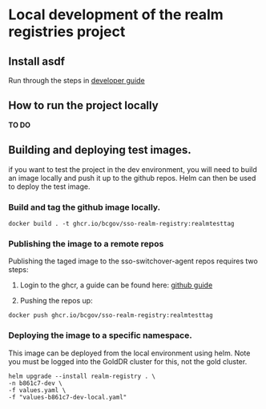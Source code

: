 # Local development of the realm registries project

## Install asdf

Run through the steps in [developer guide](./developer-guide.md)

## How to run the project locally

**TO DO**

## Building and deploying test images.

if you want to test the project in the dev environment, you will need to build an image locally and push it up to the github repos. Helm can then be used to deploy the test image.

### Build and tag the github image locally.

```
docker build . -t ghcr.io/bcgov/sso-realm-registry:realmtesttag
```

### Publishing the image to a remote repos

Publishing the taged image to the sso-switchover-agent repos requires two steps:

1. Login to the ghcr, a guide can be found here: [github guide](https://docs.github.com/en/packages/working-with-a-github-packages-registry/working-with-the-container-registry)

1. Pushing the repos up:

```
docker push ghcr.io/bcgov/sso-realm-registry:realmtesttag
```

### Deploying the image to a specific namespace.

This image can be deployed from the local environment using helm. Note you must be logged into the GoldDR cluster for this, not the gold cluster.

```
helm upgrade --install realm-registry . \
-n b861c7-dev \
-f values.yaml \
-f "values-b861c7-dev-local.yaml"
```
